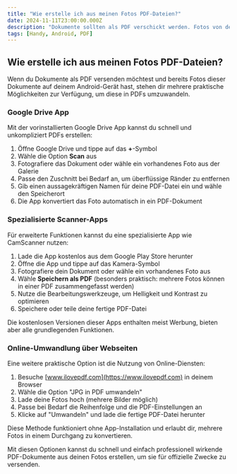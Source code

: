 ```yaml
---
title: "Wie erstelle ich aus meinen Fotos PDF-Dateien?"
date: 2024-11-11T23:00:00.000Z
description: "Dokumente sollten als PDF verschickt werden. Fotos von den Dokumenten waren vorhanden."
tags: [Handy, Android, PDF]
---
```

## Wie erstelle ich aus meinen Fotos PDF-Dateien?

Wenn du Dokumente als PDF versenden möchtest und bereits Fotos dieser Dokumente auf deinem Android-Gerät hast, stehen dir mehrere praktische Möglichkeiten zur Verfügung, um diese in PDFs umzuwandeln.

### Google Drive App

Mit der vorinstallierten Google Drive App kannst du schnell und unkompliziert PDFs erstellen:

1. Öffne Google Drive und tippe auf das **+**-Symbol
2. Wähle die Option **Scan** aus
3. Fotografiere das Dokument oder wähle ein vorhandenes Foto aus der Galerie
4. Passe den Zuschnitt bei Bedarf an, um überflüssige Ränder zu entfernen
5. Gib einen aussagekräftigen Namen für deine PDF-Datei ein und wähle den Speicherort
6. Die App konvertiert das Foto automatisch in ein PDF-Dokument

### Spezialisierte Scanner-Apps

Für erweiterte Funktionen kannst du eine spezialisierte App wie CamScanner nutzen:

1. Lade die App kostenlos aus dem Google Play Store herunter
2. Öffne die App und tippe auf das Kamera-Symbol
3. Fotografiere dein Dokument oder wähle ein vorhandenes Foto aus
4. Wähle **Speichern als PDF** (besonders praktisch: mehrere Fotos können in einer PDF zusammengefasst werden)
5. Nutze die Bearbeitungswerkzeuge, um Helligkeit und Kontrast zu optimieren
6. Speichere oder teile deine fertige PDF-Datei

Die kostenlosen Versionen dieser Apps enthalten meist Werbung, bieten aber alle grundlegenden Funktionen.

### Online-Umwandlung über Webseiten

Eine weitere praktische Option ist die Nutzung von Online-Diensten:

1. Besuche [www.ilovepdf.com](https://www.ilovepdf.com) in deinem Browser
2. Wähle die Option "JPG in PDF umwandeln"
3. Lade deine Fotos hoch (mehrere Bilder möglich)
4. Passe bei Bedarf die Reihenfolge und die PDF-Einstellungen an
5. Klicke auf "Umwandeln" und lade die fertige PDF-Datei herunter

Diese Methode funktioniert ohne App-Installation und erlaubt dir, mehrere Fotos in einem Durchgang zu konvertieren.

Mit diesen Optionen kannst du schnell und einfach professionell wirkende PDF-Dokumente aus deinen Fotos erstellen, um sie für offizielle Zwecke zu versenden.
